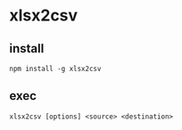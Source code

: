 # xlsx2csv

## install

```
npm install -g xlsx2csv
```

## exec

```
xlsx2csv [options] <source> <destination>
```
